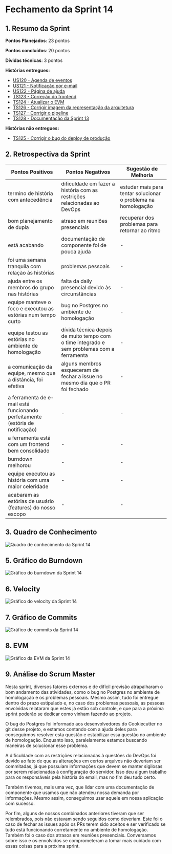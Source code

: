 # Fechamento da Sprint 14

## 1. Resumo da Sprint

__Pontos Planejados__: 23 pontos

__Pontos concluídos__: 20 pontos

__Dívidas técnicas__: 3 pontos

__Histórias entregues:__

- [US120 - Agenda de eventos](https://github.com/fga-gpp-mds/2018.1-Dr-Down/issues/288)
- [US121 - Notificação por e-mail](https://github.com/fga-gpp-mds/2018.1-Dr-Down/issues/289)
- [US122 - Página de ajuda](https://github.com/fga-gpp-mds/2018.1-Dr-Down/issues/290)
- [TS123 - Correção do frontend](https://github.com/fga-gpp-mds/2018.1-Dr-Down/issues/291)
- [TS124 - Atualizar o EVM](https://github.com/fga-gpp-mds/2018.1-Dr-Down/issues/292)
- [TS126 - Corrigir imagem da representação da arquitetura](https://github.com/fga-gpp-mds/2018.1-Dr-Down/issues/294)
- [TS127 - Corrigir o pipeline](https://github.com/fga-gpp-mds/2018.1-Dr-Down/issues/295)
- [TS128 - Documentação da Sprint 13](https://github.com/fga-gpp-mds/2018.1-Dr-Down/issues/296)

__Histórias não entregues:__

- [TS125 - Corrigir o bug do deploy de produção](https://github.com/fga-gpp-mds/2018.1-Dr-Down/issues/293)

## 2. Retrospectiva da Sprint

| Pontos Positivos | Pontos Negativos | Sugestão de Melhoria |
| ----- | ----- | ---- |
| termino de história com antecedência | dificuldade em fazer a história com as restrições relacionadas ao DevOps | estudar mais para tentar solucionar o problema na homologação |
| bom planejamento de dupla | atraso em reuniões presenciais | recuperar dos problemas para retornar ao ritmo |
| está acabando | documentação de componente foi de pouca ajuda | - |
| foi uma semana tranquila com relação às histórias | problemas pessoais | - |
| ajuda entre os membros do grupo nas histórias | falta da daily presencial devido às circunstâncias | - |
| equipe manteve o foco e executou as estórias num tempo curto | bug no Postgres no ambiente de homologação | - |
| equipe testou as estórias no ambiente de homologação | dívida técnica depois de muito tempo com o time integrado e sem problemas com a ferramenta | - |
| a comunicação da equipe, mesmo que a distância, foi efetiva | alguns membros esqueceram de fechar a issue no mesmo dia que o PR foi fechado | - |
| a ferramenta de e-mail está funcionando perfeitamente (estória de notificação) | - | - |
| a ferramenta está com um frontend bem consolidado | - | - |
| burndown melhorou | - | - |
| equipe executou as história com uma maior celeridade | - | - |
| acabaram as estórias de usuário (features) do nosso escopo | - | - |

## 3. Quadro de Conhecimento

![Quadro de conhecimento da Sprint 14](https://uploaddeimagens.com.br/images/001/480/059/full/quadro_conhecimento_S14-15.png?1529874150)

## 5. Gráfico do Burndown

![Gráfico do burndown da Sprint 14](https://uploaddeimagens.com.br/images/001/478/487/full/burndown_S14.png?1529719817)

## 6. Velocity

![Gráfico do velocity da Sprint 14](https://uploaddeimagens.com.br/images/001/478/492/full/velocity_S14.png?1529720002)

## 7. Gráfico de Commits

![Gráfico de commits da Sprint 14](https://uploaddeimagens.com.br/images/001/478/485/full/commits_S14.png?1529719767)

## 8. EVM

![Gráfico da EVM da Sprint 14](https://uploaddeimagens.com.br/images/001/478/489/full/evm_S14.png?1529719846)

## 9. Análise do Scrum Master

Nesta sprint, diversos fatores externos e de difícil previsão atrapalharam o bom andamento das atividades, como o bug no Postgres no ambiente de homologação e os problemas pessoais. Mesmo assim, tudo foi entregue dentro do prazo estipulado e, no caso dos problemas pessoais, as pessoas envolvidas relataram que estes já estão sob controle, e que para a próxima sprint poderão se dedicar como vinham fazendo ao projeto.

O bug do Postgres foi informado aos desenvolvedores do Cookiecutter no git desse projeto, e estamos contando com a ajuda deles para conseguirmos resolver esta questão e estabilizar essa questão no ambiente de homologação. Enquanto isso, paralelamente estamos buscando maneiras de solucionar esse problema.

A dificuldade com as restrições relacionadas à questões do DevOps foi devido ao fato de que as alterações em certos arquivos não deveriam ser commitadas, já que possuiam informações que devem se manter sigilosas por serem relacionadas à configuração do servidor. Isso deu algum trabalho para os responsáveis pela história do email, mas no fim deu tudo certo.

Também tivemos, mais uma vez, que lidar com uma documentação de componente que usamos que não atendeu nossa demanda por informações. Mesmo assim, conseguimos usar aquele em nossa aplicação com sucesso.

Por fim, alguns de nossos combinados anteriores tiveram que ser relembrados, pois não estavam sendo seguidos como deveriam. Este foi o caso de fechar as issues após os PRs terem sido aceitos e ser verificado se tudo está funcionando corretamente no ambiente de homologação. Também foi o caso dos atrasos em reuniões presenciais. Conversamos sobre isso e os envolvidos se comprometeram a tomar mais cuidado com essas coisas para a próxima sprint.
